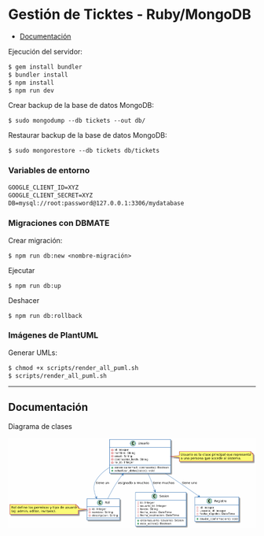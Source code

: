 # Gestión de Ticktes - Ruby/MongoDB

- [Documentación](#documentación)

Ejecución del servidor:

    $ gem install bundler
    $ bundler install
    $ npm install
    $ npm run dev

Crear backup de la base de datos MongoDB:

    $ sudo mongodump --db tickets --out db/

Restaurar backup de la base de datos MongoDB:

    $ sudo mongorestore --db tickets db/tickets

### Variables de entorno

    GOOGLE_CLIENT_ID=XYZ
    GOOGLE_CLIENT_SECRET=XYZ
    DB=mysql://root:password@127.0.0.1:3306/mydatabase

### Migraciones con DBMATE

Crear migración:

    $ npm run db:new <nombre-migración>

Ejecutar

    $ npm run db:up

Deshacer

    $ npm run db:rollback

### Imágenes de PlantUML

Generar UMLs:

    $ chmod +x scripts/render_all_puml.sh
    $ scripts/render_all_puml.sh

---

## Documentación

Diagrama de clases

![Diagrama UML](./docs/pics/class_diagram.png)